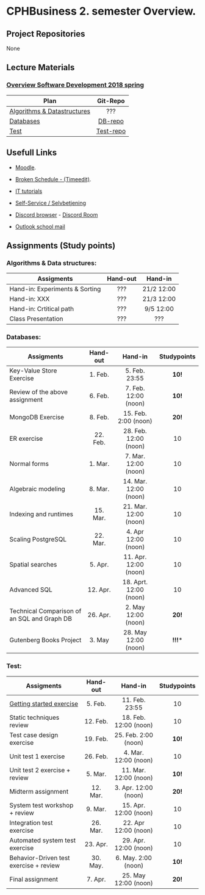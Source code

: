 # CPHBusiness 2. semester Overview.

## Project Repositories
None


## Lecture Materials
### [Overview Software Development 2018 spring](https://datsoftlyngby.github.io/soft2018spring/)
| Plan    | Git-Repo  | 
| ------------- |:---------:|
| [Algorithms & Datastructures](https://cphbusiness.mrooms.net/course/view.php?id=1801#section-1)        | ???  |
| [Databases](https://datsoftlyngby.github.io/soft2018spring/DB_plan.html)                      | [DB-repo](https://github.com/datsoftlyngby/soft2018spring-databases-teaching-material)  |  
| [Test](https://datsoftlyngby.github.io/soft2018spring/TEST_plan.html)                     | [Test-repo](https://github.com/datsoftlyngby/soft2018spring-test-teaching-material)  |  


## Usefull Links
- [Moodle](https://cphbusiness.mrooms.net/).

- [Broken Schedule - (Timeedit)](https://dk.timeedit.net/web/cphbusiness/db1/student/riqv6Q5cf2XZ4qQy7b75ZQ7061ZmZ3ZrQ5qYQYQQ7Yo7o.html).

- [IT tutorials](https://www.cphbusiness.dk/guides)

- [Self-Service / Selvbetjening](https://selvbetjening.cphbusiness.dk/loggedin/default.aspx)

- [Discord browser](https://discordapp.com/) - [Discord Room](https://discord.gg/PPdSD6)

- [Outlook school mail](https://outlook.office.com)

## Assignments (Study points)

### Algorithms & Data structures:
| Assigments    | Hand-out  | Hand-in       |    
| ------------- |:---------:|:-------------:|
| Hand-in: Experiments & Sorting        | ???  |  21/2 12:00 | 
| Hand-in: XXX                          | ???  | 21/3 12:00 | 
| Hand-in: Crtitical path               | ???  | 9/5 12:00 | 
| Class Presentation                    | ???  |  ???  |

### Databases:
| Assigments    | Hand-out  | Hand-in       |  Studypoints |
| ------------- |:---------:|:-------------:|:--------------:|
| Key-Value Store Exercise                      | 1. Feb.  |  5. Feb. 23:55 | **10!**
| Review of the above assignment                | 6. Feb.  | 7. Feb. 12:00 (noon) | **10!**
| MongoDB Exercise                              | 8. Feb.  | 15. Feb. 2:00 (noon) | **20!**
| ER exercise                                   | 22. Feb.  |  28. Feb. 12:00 (noon)  | 10 |
| Normal forms                                  | 1. Mar.  |  7. Mar. 12:00 (noon)  | 10 |
| Algebraic modeling                            | 8. Mar.  |  14. Mar. 12:00 (noon)	  | 10 |
| Indexing and runtimes                         | 15. Mar.  |  	21. Mar. 12:00 (noon)  | 10 |
| Scaling PostgreSQL                            | 22. Mar.  |  4. Apr 12:00 (noon)  | 10 |
| Spatial searches                              | 5. Apr.  |  11. Apr. 12:00 (noon)  | 10 |
| Advanced SQL                                  | 12. Apr.  |  18. Aprt. 12:00 (noon)  | 10 |
| Technical Comparison of an SQL and Graph DB   | 26. Apr.  |  2. May 12:00 (noon)  | **20!** |
| Gutenberg Books Project                       | 3. May |  28. May 12:00 (noon)  | **!!!*** |

### Test:
| Assigments    | Hand-out  | Hand-in       |  Studypoints |
| ------------- |:---------:|:-------------:|:--------------:|
| [Getting started exercise](https://gyazo.com/d4e9cd20c95133ce840e483b27eee6e7)                  | 5. Feb.  |  11. Feb. 23:55 | 10
| Static techniques review                  | 12. Feb.  | 18. Feb. 12:00 (noon) | 10
| Test case design exercise                 | 19. Feb.  | 25. Feb. 2:00 (noon) | **10!**
| Unit test 1 exercise                      | 26. Feb.  |  4. Mar. 12:00 (noon)  | 10 |
| Unit test 2 exercise + review             | 5. Mar.  |  11. Mar. 12:00 (noon)  | **10!** |
| Midterm assignment                        | 12. Mar.  |  3. Apr. 12:00 (noon)	  | **20!** |
| System test workshop + review             | 9. Mar.  |  	15. Apr. 12:00 (noon)  | 10 |
| Integration test exercise                 | 26. Mar.  |  22. Apr 12:00 (noon)  | 10 |
| Automated system test exercise            | 23. Apr.  |  29. Apr. 12:00 (noon)  | 10 |
| Behavior-Driven test exercise + review    | 30. May.  |  6. May. 2:00 (noon)  | **10!** |
| Final assignment                          | 7. Apr.  |  25. May 12:00 (noon)  | **20!** |


